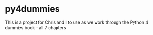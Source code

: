 # py4dummies
This is a project for Chris and I to use as we work through the Python 4 dummies book - all 7 chapters
